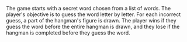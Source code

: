 The game starts with a secret word chosen from a list of words.
The player's objective is to guess the word letter by letter.
For each incorrect guess, a part of the hangman's figure is drawn.
The player wins if they guess the word before the entire hangman is drawn, and they lose if the hangman is completed before they guess the word.

